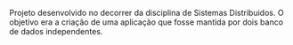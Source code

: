 Projeto desenvolvido no decorrer da disciplina de Sistemas Distribuidos. O objetivo era a criação de uma aplicação que fosse mantida por dois banco de dados independentes. 
